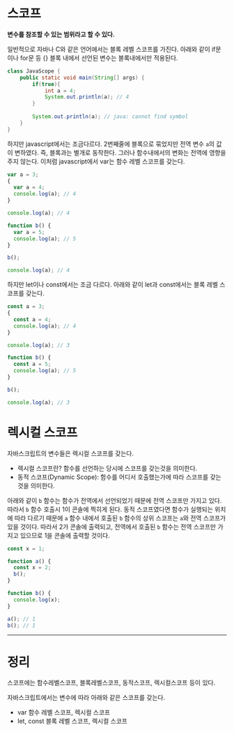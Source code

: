 # 스코프

**변수를 참조할 수 있는 범위라고 할 수 있다.**

일반적으로 자바나 C와 같은 언어에서는 블록 레벨 스코프를 가진다. 아래와 같이 if문이나 for문 등 {} 블록 내에서 선언된 변수는 블록내에서만 적용된다.

```java
class JavaScope {
	public static void main(String[] args) {
        if(true){
            int a = 4;
            System.out.println(a); // 4
        }
        
        System.out.println(a); // java: cannot find symbol
    }
}
```

하지만 javascript에서는 조금다르다. 2번째줄에 블록으로 묶었지만 전역 변수 `a`의 값이 변하였다. 즉, 블록과는 별개로 동작한다. 그러나 함수내에서의 변화는 전역에 영향을 주지 않는다. 이처럼 javascript에서 var는 함수 레벨 스코프를 갖는다.

```javascript
var a = 3;
{
  var a = 4;
  console.log(a); // 4
}

console.log(a); // 4

function b() {
  var a = 5;
  console.log(a); // 5
}

b();

console.log(a); // 4

```

하지만 let이나 const에서는 조금 다르다. 아래와 같이 let과 const에서는 블록 레벨 스코프를 갖는다.

```javascript
const a = 3;
{
  const a = 4;
  console.log(a); // 4
}

console.log(a); // 3

function b() {
  const a = 5;
  console.log(a); // 5
}

b();

console.log(a); // 3

```

# 렉시컬 스코프

자바스크립트의 변수들은 렉시컬 스코프를 갖는다.

* 렉시컬 스코프란? 함수를 선언하는 당시에 스코프를 갖는것을 의미한다.
* 동적 스코프(Dynamic Scope): 함수를 어디서 호출했는가에 따라 스코프를 갖는 것을 의미한다.

아래와 같이 `b` 함수는 함수가 전역에서 선언되었기 때문에 전역 스코프만 가지고 있다. 따라서 `b` 함수 호출시 1이 콘솔에 찍히게 된다. 동적 스코프였다면 함수가 실행되는 위치에 따라 다르기 때문에 `a` 함수 내에서 호출된 `b` 함수의 상위 스코프는 `a`와 전역 스코프가 있을 것이다. 따라서 2가 콘솔에 출력되고, 전역에서 호출된 `b` 함수는 전역 스코프만 가지고 있으므로 1을 콘솔에 출력할 것이다.

```javascript
const x = 1;

function a() {
  const x = 2;
  b();
}

function b() {
  console.log(x);
}

a(); // 1
b(); // 1

```

---

# 정리

스코프에는 함수레벨스코프, 블록레벨스코프, 동적스코프, 렉시컬스코프 등이 있다.

자바스크립트에서는 변수에 따라 아래와 같은 스코프를 갖는다.

- var 함수 레벨 스코프, 렉시컬 스코프
- let, const 블록 레벨 스코프, 렉시컬 스코프

